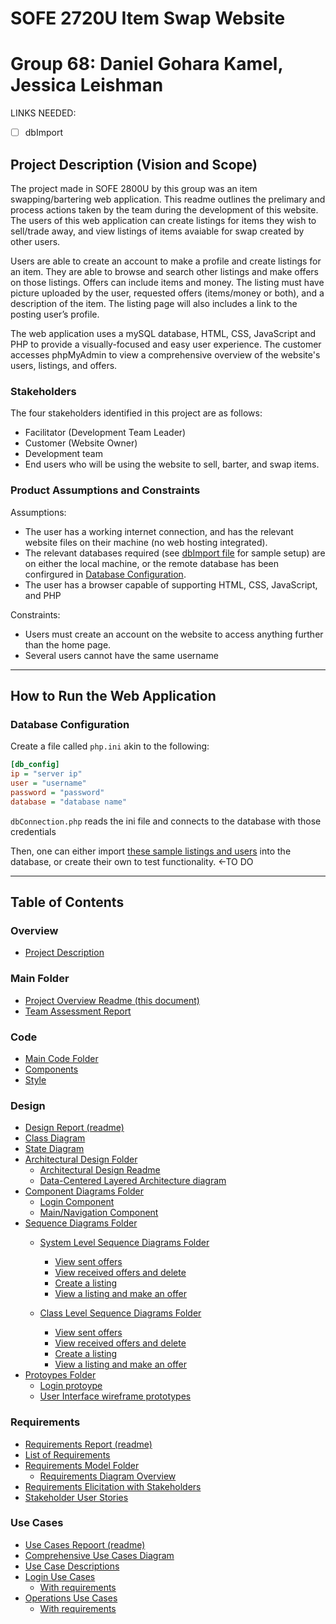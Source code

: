 # SOFE 2720U Item Swap Website
# Group 68: Daniel Gohara Kamel, Jessica Leishman
LINKS NEEDED:
- [ ] dbImport

## Project Description (Vision and Scope)
The project made in SOFE 2800U by this group was an item swapping/bartering web application. This readme outlines the prelimary and process actions taken by the team during the development of this website.  The users of this web application can create listings for items they wish to sell/trade away, and view listings of items avaiable for swap created by other users.

Users are able to create an account to make a profile and create listings for an item.  They are able to browse and search other listings and make offers on those listings. Offers can include items and money.  The listing must have picture uploaded by the user, requested offers (items/money or both), and a description of the item.  The listing page will also includes a link to the posting user’s profile.

The web application uses a mySQL database, HTML, CSS, JavaScript and PHP to provide a visually-focused and easy user experience.  The customer accesses phpMyAdmin to view a comprehensive overview of the website's users, listings, and offers.


### Stakeholders
The four stakeholders identified in this project are as follows:
- Facilitator (Development Team Leader)
- Customer (Website Owner)
- Development team
- End users who will be using the website to sell, barter, and swap items.

### Product Assumptions and Constraints
Assumptions:
- The user has a working internet connection, and has the relevant website files on their machine (no web hosting integrated).
- The relevant databases required (see [dbImport file](linkhere) for sample setup) are on either the local machine, or the remote database has been confirgured in [Database Configuration](#database-configuration).
- The user has a browser capable of supporting HTML, CSS, JavaScript, and PHP

Constraints:
- Users must create an account on the website to access anything further than the home page.
- Several users cannot have the same username

---
## How to Run the Web Application


### Database Configuration
Create a file called `php.ini` akin to the following:

```ini
[db_config]
ip = "server ip"
user = "username"
password = "password"
database = "database name"

```

`dbConnection.php` reads the ini file and connects to the database with those credentials

Then, one can either import [these sample listings and users](linkhere) into the database, or create their own to test functionality. <-TO DO

---
## Table of Contents
### Overview
- [Project Description](#project-description-vision-and-scope)

### Main Folder
- [Project Overview Readme (this document)](https://github.com/SOFE2720/Group68_ItemSwap/blob/main/README.md)
- [Team Assessment Report](https://github.com/SOFE2720/Group68_ItemSwap/blob/main/Group%2068%20Team%20Assessment%20Report.pdf)

### Code
- [Main Code Folder](https://github.com/SOFE2720/Group68_ItemSwap/tree/main/Code)
- [Components](https://github.com/SOFE2720/Group68_ItemSwap/tree/main/Code/components)
- [Style](https://github.com/SOFE2720/Group68_ItemSwap/tree/main/Code/style)

### Design
- [Design Report (readme)](https://github.com/SOFE2720/Group68_ItemSwap/blob/main/Design/README.md)
- [Class Diagram](https://github.com/SOFE2720/Group68_ItemSwap/blob/main/Design/Group%2068%20Class%20Diagram.pdf)
- [State Diagram](https://github.com/SOFE2720/Group68_ItemSwap/blob/main/Design/Website%20Flow%20State%20Diagram.pdf)
- [Architectural Design Folder](https://github.com/SOFE2720/Group68_ItemSwap/tree/main/Design/Architectural%20Design)
    - [Architectural Design Readme](https://github.com/SOFE2720/Group68_ItemSwap/blob/main/Design/Architectural%20Design/README.md)
    - [Data-Centered Layered Architecture diagram](https://github.com/SOFE2720/Group68_ItemSwap/blob/main/Design/Architectural%20Design/Group%2068%20Data-Centered_Layered%20Architecture%20Diagram.pdf)
- [Component Diagrams Folder](https://github.com/SOFE2720/Group68_ItemSwap/tree/main/Design/Component%20Diagrams)
    - [Login Component](https://github.com/SOFE2720/Group68_ItemSwap/blob/main/Design/Component%20Diagrams/Group%2068%20Login%20Component.pdf)
    - [Main/Navigation Component](https://github.com/SOFE2720/Group68_ItemSwap/blob/main/Design/Component%20Diagrams/Group%2068%20Main-Navigation%20Component.pdf)
- [Sequence Diagrams Folder](https://github.com/SOFE2720/Group68_ItemSwap/tree/main/Design/Sequence%20Diagrams)
    - [System Level Sequence Diagrams Folder](https://github.com/SOFE2720/Group68_ItemSwap/tree/main/Design/Sequence%20Diagrams/System%20Level)
        - [View sent offers](https://github.com/SOFE2720/Group68_ItemSwap/blob/main/Design/Sequence%20Diagrams/System%20Level/Group%2068%20View%20Sent%20offers%20-%20SL.pdf)
        - [View received offers and delete](https://github.com/SOFE2720/Group68_ItemSwap/blob/main/Design/Sequence%20Diagrams/System%20Level/Group%2068%20View%20Received%20offers%20-%20SL.pdf)
        - [Create a listing](https://github.com/SOFE2720/Group68_ItemSwap/blob/main/Design/Sequence%20Diagrams/System%20Level/Group%2068%20Create%20Listing%20-%20SL.pdf)
        - [View a listing and make an offer](https://github.com/SOFE2720/Group68_ItemSwap/blob/main/Design/Sequence%20Diagrams/System%20Level/Group%2068%20View%20Listing_Make%20Offer%20-%20SL.pdf)

    - [Class Level Sequence Diagrams Folder](https://github.com/SOFE2720/Group68_ItemSwap/tree/main/Design/Sequence%20Diagrams/Class%20Level)
        - [View sent offers](https://github.com/SOFE2720/Group68_ItemSwap/blob/main/Design/Sequence%20Diagrams/Class%20Level/Group%2068%20View%20Sent%20Offers%20-%20CL.pdf)
        - [View received offers and delete](https://github.com/SOFE2720/Group68_ItemSwap/blob/main/Design/Sequence%20Diagrams/Class%20Level/Group%2068%20View%20Received%20Offers%20-CL.pdf)
        - [Create a listing](https://github.com/SOFE2720/Group68_ItemSwap/blob/main/Design/Sequence%20Diagrams/Class%20Level/Group%2068%20Create%20Listing%20-%20CL.pdf)
        - [View a listing and make an offer](https://github.com/SOFE2720/Group68_ItemSwap/blob/main/Design/Sequence%20Diagrams/Class%20Level/Group%2068%20View%20Listing_Make%20Offer%20-%20CL.pdf)
- [Protoypes Folder](https://github.com/SOFE2720/Group68_ItemSwap/tree/main/Design/Prototypes)
    - [Login protoype](https://github.com/SOFE2720/Group68_ItemSwap/tree/main/Design/Prototypes/Login%20Page)
    - [User Interface wireframe prototypes](https://github.com/SOFE2720/Group68_ItemSwap/blob/main/Design/Prototypes/Group%2068%20UI%20Wireframe%20Designs.pdf)


### Requirements
- [Requirements Report (readme)](https://github.com/SOFE2720/Group68_ItemSwap/blob/main/Requirements/README.md)
- [List of Requirements](https://github.com/SOFE2720/Group68_ItemSwap/blob/main/Requirements/Group%2068_%20List%20of%20Requirements.pdf)
- [Requirements Model Folder](https://github.com/SOFE2720/Group68_ItemSwap/tree/main/Requirements/Requirements%20Model)
    - [Requirements Diagram Overview](https://github.com/SOFE2720/Group68_ItemSwap/blob/main/Requirements/Requirements%20Model/Group%2068%20Requirement%20Diagram%20-%20Full%20Overview.pdf)
- [Requirements Elicitation with Stakeholders](https://github.com/SOFE2720/Group68_ItemSwap/blob/main/Requirements/Group%2068%20Jamboard%20Requirements%20Elicitation.png)
- [Stakeholder User Stories](https://github.com/SOFE2720/Group68_ItemSwap/blob/main/Requirements/Group%2068%20Jamboard%20User%20Stories.png)

### Use Cases
- [Use Cases Repoort (readme)](https://github.com/SOFE2720/Group68_ItemSwap/blob/main/Use%20Cases/README.md)
- [Comprehensive Use Cases Diagram](https://github.com/SOFE2720/Group68_ItemSwap/blob/main/Use%20Cases/Group%2068%20Comprehensive%20Use%20Case%20Diagram.pdf)
- [Use Case Descriptions](https://github.com/SOFE2720/Group68_ItemSwap/blob/main/Use%20Cases/Group%2068%20Use%20Case%20Descriptions.pdf)
- [Login Use Cases](https://github.com/SOFE2720/Group68_ItemSwap/blob/main/Use%20Cases/Group%2068%20Login%20Use%20cases.pdf)
    - [With requirements](https://github.com/SOFE2720/Group68_ItemSwap/blob/main/Use%20Cases/Group%2068%20Login%20Use%20cases%20with%20requirements.pdf)
- [Operations Use Cases](https://github.com/SOFE2720/Group68_ItemSwap/blob/main/Use%20Cases/Group%2068%20Operations%20Use%20Cases.pdf)
    - [With requirements](https://github.com/SOFE2720/Group68_ItemSwap/blob/main/Use%20Cases/Group%2068%20Operations%20Use%20Cases%20with%20Requirements.pdf)
